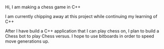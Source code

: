 Hi, I am making a chess game in C++

I am currently chipping away at this project while continuing my learning of C++

After I have build a C++ application that I can play chess on, I plan to build a Chess bot to play Chess versus.
I hope to use bitboards in order to speed move generations up.
